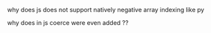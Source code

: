 why does js does not support natively negative array indexing like py

why does in js coerce were even added ??